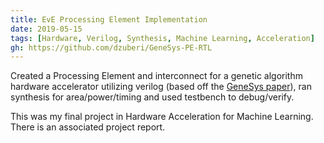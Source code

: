 ```yaml
---
title: EvE Processing Element Implementation
date: 2019-05-15
tags: [Hardware, Verilog, Synthesis, Machine Learning, Acceleration]
gh: https://github.com/dzuberi/GeneSys-PE-RTL
---
```


Created a Processing Element and interconnect for a genetic algorithm hardware accelerator utilizing verilog (based off the [GeneSys paper](https://bpb-us-w2.wpmucdn.com/sites.gatech.edu/dist/c/332/files/2018/09/genesys_micro2018.pdf)), ran synthesis for area/power/timing and used testbench to debug/verify.

This was my final project in Hardware Acceleration for Machine Learning. There is an associated project report.
